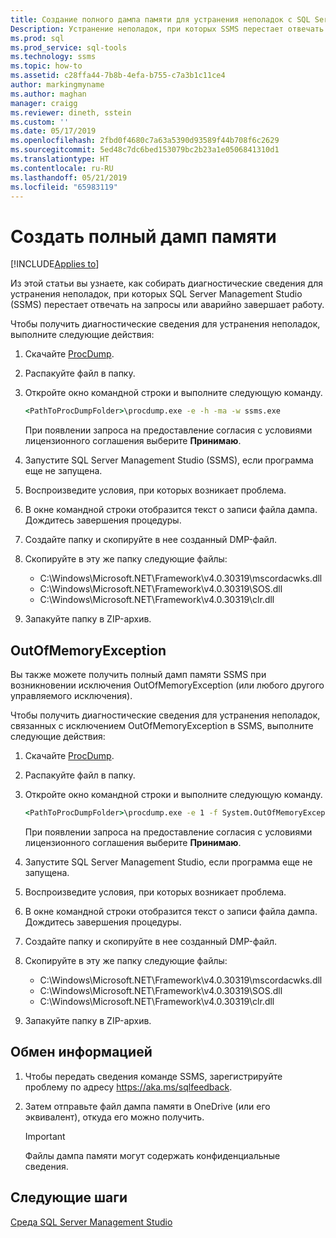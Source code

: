 ```yaml
---
title: Создание полного дампа памяти для устранения неполадок с SQL Server Management Studio (SSMS)
Description: Устранение неполадок, при которых SSMS перестает отвечать на запросы или аварийно завершает работу, путем сбора полного дампа памяти
ms.prod: sql
ms.prod_service: sql-tools
ms.technology: ssms
ms.topic: how-to
ms.assetid: c28ffa44-7b8b-4efa-b755-c7a3b1c11ce4
author: markingmyname
ms.author: maghan
manager: craigg
ms.reviewer: dineth, sstein
ms.custom: ''
ms.date: 05/17/2019
ms.openlocfilehash: 2fbd0f4680c7a63a5390d93589f44b708f6c2629
ms.sourcegitcommit: 5ed48c7dc6bed153079bc2b23a1e0506841310d1
ms.translationtype: HT
ms.contentlocale: ru-RU
ms.lasthandoff: 05/21/2019
ms.locfileid: "65983119"
---
```

# <a name="get-full-memory-dump"></a>Создать полный дамп памяти

[!INCLUDE[Applies to](../../includes/appliesto-ss-asdb-asdw-xxx-md.md)]

Из этой статьи вы узнаете, как собирать диагностические сведения для устранения неполадок, при которых SQL Server Management Studio (SSMS) перестает отвечать на запросы или аварийно завершает работу.

Чтобы получить диагностические сведения для устранения неполадок, выполните следующие действия:

1. Скачайте [ProcDump](https://technet.microsoft.com/sysinternals/dd996900.aspx).

2. Распакуйте файл в папку.

3. Откройте окно командной строки и выполните следующую команду.

    ```cmd
    <PathToProcDumpFolder>\procdump.exe -e -h -ma -w ssms.exe
    ```

    При появлении запроса на предоставление согласия с условиями лицензионного соглашения выберите **Принимаю**.

4. Запустите SQL Server Management Studio (SSMS), если программа еще не запущена.

5. Воспроизведите условия, при которых возникает проблема.

6. В окне командной строки отобразится текст о записи файла дампа. Дождитесь завершения процедуры.

7. Создайте папку и скопируйте в нее созданный DMP-файл.

8. Скопируйте в эту же папку следующие файлы:

    * C:\Windows\Microsoft.NET\Framework\v4.0.30319\mscordacwks.dll
    * C:\Windows\Microsoft.NET\Framework\v4.0.30319\SOS.dll
    * C:\Windows\Microsoft.NET\Framework\v4.0.30319\clr.dll

9. Запакуйте папку в ZIP-архив.

## <a name="outofmemoryexception"></a>OutOfMemoryException

Вы также можете получить полный дамп памяти SSMS при возникновении исключения OutOfMemoryException (или любого другого управляемого исключения).

Чтобы получить диагностические сведения для устранения неполадок, связанных с исключением OutOfMemoryException в SSMS, выполните следующие действия:

1. Скачайте [ProcDump](https://technet.microsoft.com/sysinternals/dd996900.aspx).

2. Распакуйте файл в папку.

3. Откройте окно командной строки и выполните следующую команду.

    ```cmd
    <PathToProcDumpFolder>\procdump.exe -e 1 -f System.OutOfMemoryException -ma -w ssms.exe
    ```

    При появлении запроса на предоставление согласия с условиями лицензионного соглашения выберите **Принимаю**.

4. Запустите SQL Server Management Studio, если программа еще не запущена.

5. Воспроизведите условия, при которых возникает проблема.

6. В окне командной строки отобразится текст о записи файла дампа. Дождитесь завершения процедуры.

7. Создайте папку и скопируйте в нее созданный DMP-файл.

8. Скопируйте в эту же папку следующие файлы:

    * C:\Windows\Microsoft.NET\Framework\v4.0.30319\mscordacwks.dll
    * C:\Windows\Microsoft.NET\Framework\v4.0.30319\SOS.dll
    * C:\Windows\Microsoft.NET\Framework\v4.0.30319\clr.dll

9. Запакуйте папку в ZIP-архив.

## <a name="share-the-information"></a>Обмен информацией

1. Чтобы передать сведения команде SSMS, зарегистрируйте проблему по адресу https://aka.ms/sqlfeedback.

2. Затем отправьте файл дампа памяти в OneDrive (или его эквивалент), откуда его можно получить.

    > [!Important]
    > Файлы дампа памяти могут содержать конфиденциальные сведения.

## <a name="next-steps"></a>Следующие шаги

[Среда SQL Server Management Studio](../sql-server-management-studio-ssms.md)